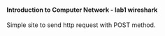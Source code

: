 #### Introduction to Computer Network - lab1 wireshark
Simple site to send http request with POST method.
 
